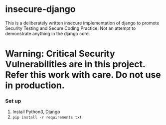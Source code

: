 # insecure-django

This is a deliberately written insecure implementation of django to promote Security Testing and Secure Coding Practice. Not an attempt to demonstrate anything in the django core.

# Warning: Critical Security Vulnerabilities are in this project. Refer this work with care. Do not use in production.


### Set up

1. Install Python3, Django
2. `pip install -r requirements.txt`